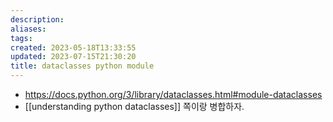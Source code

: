 ```yaml
---
description:
aliases: 
tags: 
created: 2023-05-18T13:33:55
updated: 2023-07-15T21:30:20
title: dataclasses python module
---
```

- https://docs.python.org/3/library/dataclasses.html#module-dataclasses
- [[understanding python dataclasses]] 쪽이랑 병합하자.
